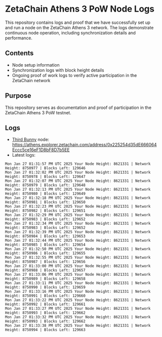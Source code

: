 # ZetaChain Athens 3 PoW Node Logs
This repository contains logs and proof that we have successfully set up and run a node on the ZetaChain Athens 3 network. The logs demonstrate continuous node operation, including synchronization details and performance.

## Contents
- Node setup information
- Synchronization logs with block height details
- Ongoing proof of work logs to verify active participation in the ZetaChain network

## Purpose
This repository serves as documentation and proof of participation in the ZetaChain Athens 3 PoW testnet.

## Logs

- [Third Bunny](https://thirdbunny.xyz/) node: https://athens.explorer.zetachain.com/address/0x225254d35dE666064Eccc5ce16eF1D8bF8D7b5EE
- Latest logs:
```
Mon Jan 27 01:31:57 PM UTC 2025 Your Node Height: 8621331 | Network Height: 8750977 | Blocks Left: 129646
Mon Jan 27 01:32:02 PM UTC 2025 Your Node Height: 8621331 | Network Height: 8750978 | Blocks Left: 129647
Mon Jan 27 01:32:07 PM UTC 2025 Your Node Height: 8621331 | Network Height: 8750979 | Blocks Left: 129648
Mon Jan 27 01:32:13 PM UTC 2025 Your Node Height: 8621331 | Network Height: 8750980 | Blocks Left: 129649
Mon Jan 27 01:32:18 PM UTC 2025 Your Node Height: 8621331 | Network Height: 8750981 | Blocks Left: 129650
Mon Jan 27 01:32:23 PM UTC 2025 Your Node Height: 8621331 | Network Height: 8750982 | Blocks Left: 129651
Mon Jan 27 01:32:29 PM UTC 2025 Your Node Height: 8621331 | Network Height: 8750983 | Blocks Left: 129652
Mon Jan 27 01:32:34 PM UTC 2025 Your Node Height: 8621331 | Network Height: 8750983 | Blocks Left: 129652
Mon Jan 27 01:32:39 PM UTC 2025 Your Node Height: 8621331 | Network Height: 8750984 | Blocks Left: 129653
Mon Jan 27 01:32:44 PM UTC 2025 Your Node Height: 8621331 | Network Height: 8750985 | Blocks Left: 129654
Mon Jan 27 01:32:50 PM UTC 2025 Your Node Height: 8621331 | Network Height: 8750986 | Blocks Left: 129655
Mon Jan 27 01:32:55 PM UTC 2025 Your Node Height: 8621331 | Network Height: 8750987 | Blocks Left: 129656
Mon Jan 27 01:33:00 PM UTC 2025 Your Node Height: 8621331 | Network Height: 8750988 | Blocks Left: 129657
Mon Jan 27 01:33:06 PM UTC 2025 Your Node Height: 8621331 | Network Height: 8750989 | Blocks Left: 129658
Mon Jan 27 01:33:11 PM UTC 2025 Your Node Height: 8621331 | Network Height: 8750990 | Blocks Left: 129659
Mon Jan 27 01:33:16 PM UTC 2025 Your Node Height: 8621331 | Network Height: 8750991 | Blocks Left: 129660
Mon Jan 27 01:33:22 PM UTC 2025 Your Node Height: 8621331 | Network Height: 8750992 | Blocks Left: 129661
Mon Jan 27 01:33:27 PM UTC 2025 Your Node Height: 8621331 | Network Height: 8750993 | Blocks Left: 129662
Mon Jan 27 01:33:32 PM UTC 2025 Your Node Height: 8621331 | Network Height: 8750993 | Blocks Left: 129662
Mon Jan 27 01:33:38 PM UTC 2025 Your Node Height: 8621331 | Network Height: 8750994 | Blocks Left: 129663
```
